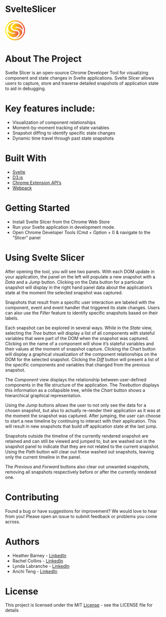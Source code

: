 # SvelteSlicer

![Svelte Slicer logo](extension/devtools/public/images/logo64.png)

# About The Project
Svelte Slicer is an open-source Chrome Developer Tool for visualizing component and state changes in Svelte applications. Svelte Slicer allows users to capture, store and traverse detailed snapshots of application state to aid in debugging.

# Key features include:
- Visualization of component relationships
- Moment-by-moment tracking of state variables
- Snapshot diffing to identify specific state changes
- Dynamic time travel through past state snapshots

# Built With
- [Svelte](https://svelte.dev/)
- [D3.js](https://d3js.org/)
- [Chrome Extension API’s](https://developer.chrome.com/docs/extensions/reference/)
- [Webpack](https://webpack.js.org/)

# Getting Started
- Install Svelte Slicer from the Chrome Web Store
- Run your Svelte application in development mode.
- Open Chrome Developer Tools (Cmd + Option + I) & navigate to the “Slicer” panel

# Using Svelte Slicer
After opening the tool, you will see two panels. With each DOM update in your application, the panel on the left will populate a new snapshot with a *Data* and a *Jump* button. Clicking on the Data button for a particular snapshot will display in the right hand panel data about the application’s state at the moment the selected snapshot was captured.

Snapshots that result from a specific user interaction are labeled with the component, event and event handler that triggered its state changes. Users can also use the *Filter* feature to identify specific snapshots based on their labels.

Each snapshot can be explored in several ways. While in the *State* view, selecting the *Tree* button will display a list of all components with stateful variables that were part of the DOM when the snapshot was captured. Clicking on the name of a component will show it’s stateful variables and their values at the moment of snapshot capture. Clicking the Chart button will display a graphical visualization of the component relationships on the DOM for the selected snapshot. Clicking the *Diff* button will present a list of the specific components and variables that changed from the previous snapshot.

The *Component* view displays the relationship between user-defined components in the file structure of the application. The *Tree*button displays this information as a collapsible tree, while the *Chart* button shows a hierarchical graphical representation.

Using the *Jump* buttons allows the user to not only see the data for a chosen snapshot, but also to actually re-render their application as it was at the moment the snapshot was captured. After jumping, the user can choose to start a new timeline by continuing to interact with their application. This will result in new snapshots that build off application state at the last jump. 

Snapshots outside the timeline of the currently rendered snapshot are retained and can still be viewed and jumped to, but are washed out in the snapshot panel to indicate that they are not related to the current snapshot. Using the *Path* button will clear out these washed out snapshots, leaving only the current timeline in the panel. 

The *Previous* and *Forward* buttons also clear out unwanted snapshots, removing all snapshots respectively before or after the currently rendered one.

# Contributing
Found a bug or have suggestions for improvement? We would love to hear from you! Please open an issue to submit feedback or problems you come across.

# Authors
- Heather Barney - [LinkedIn](https://www.linkedin.com/in/heather-barney-81ab2834/)
- Rachel Collins - [LinkedIn](https://www.linkedin.com/in/rachel-c-bb5b0346/)
- Lynda Labranche - [LinkedIn](https://www.linkedin.com/in/lynda-labranche-854184146/)
- Anchi Teng - [LinkedIn](https://www.linkedin.com/in/anchiteng/)

# License
This project is licensed under the MIT [License](https://github.com/oslabs-beta/svelte-sight/blob/master/LICENSE) - see the LICENSE file for details
 
 
 

